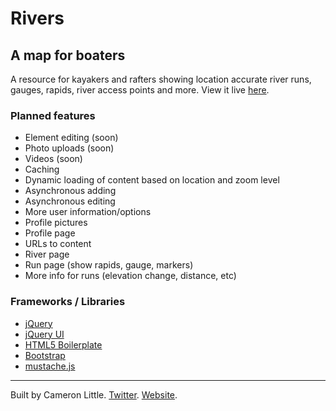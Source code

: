 Rivers
======

A map for boaters
-----------------

A resource for kayakers and rafters showing location accurate river runs, gauges, rapids, river access points and more. View it live [here](http://rivers.camlittle.com).

### Planned features

- Element editing (soon)
- Photo uploads (soon)
- Videos (soon)
- Caching
- Dynamic loading of content based on location and zoom level
- Asynchronous adding
- Asynchronous editing
- More user information/options
- Profile pictures
- Profile page
- URLs to content
- River page
- Run page (show rapids, gauge, markers)
- More info for runs (elevation change, distance, etc)

### Frameworks / Libraries

- [jQuery](http://jquery.com/)
- [jQuery UI](http://jqueryui.com/)
- [HTML5 Boilerplate](html5boilerplate.com)
- [Bootstrap](twitter.github.com/bootstrap/)
- [mustache.js](http://mustache.github.com/)

---

Built by Cameron Little. [Twitter](http://twitter.com/apexskier). [Website](http://camlittle.com).